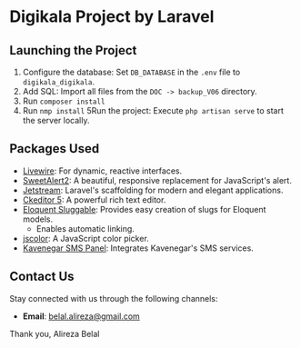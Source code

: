 # Digikala Project by Laravel

## Launching the Project

1. Configure the database: Set `DB_DATABASE` in the `.env` file to `digikala_digikala`.
2. Add SQL: Import all files from the `DOC -> backup_V06` directory.
3. Run `composer install`
4. Run `nmp install`
5Run the project: Execute `php artisan serve` to start the server locally.

## Packages Used

- [Livewire](https://laravel-livewire.com/): For dynamic, reactive interfaces.
- [SweetAlert2](https://sweetalert2.github.io/): A beautiful, responsive replacement for JavaScript's alert.
- [Jetstream](https://jetstream.laravel.com/2.x/installation.html): Laravel's scaffolding for modern and elegant
  applications.
- [Ckeditor 5](https://ckeditor.com/docs/ckeditor5/latest/builds/guides/quick-start.html): A powerful rich text editor.
- [Eloquent Sluggable](https://github.com/cviebrock/eloquent-sluggable): Provides easy creation of slugs for Eloquent
  models.
    - Enables automatic linking.
- [jscolor](https://jscolor.com/): A JavaScript color picker.
- [Kavenegar SMS Panel](https://github.com/kavenegar/kavenegar-php): Integrates Kavenegar's SMS services.

## Contact Us

Stay connected with us through the following channels:

- **Email**: [belal.alireza@gmail.com](mailto:belal.alireza@gmail.com)

Thank you,
Alireza Belal
